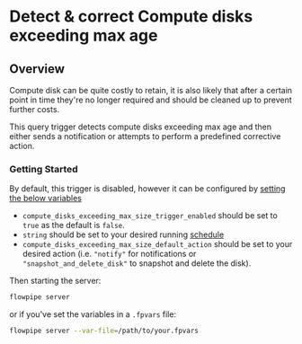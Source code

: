 # Detect & correct Compute disks exceeding max age

## Overview

Compute disk can be quite costly to retain, it is also likely that after a certain point in time they're no longer required and should be cleaned up to prevent further costs.

This query trigger detects compute disks exceeding max age and then either sends a notification or attempts to perform a predefined corrective action.

### Getting Started

By default, this trigger is disabled, however it can be configured by [setting the below variables](https://flowpipe.io/docs/build/mod-variables#passing-input-variables)
- `compute_disks_exceeding_max_size_trigger_enabled` should be set to `true` as the default is `false`.
- `string` should be set to your desired running [schedule](https://flowpipe.io/docs/flowpipe-hcl/trigger/schedule#more-examples)
- `compute_disks_exceeding_max_size_default_action` should be set to your desired action (i.e. `"notify"` for notifications or `"snapshot_and_delete_disk"` to snapshot and delete the disk).

Then starting the server:
```sh
flowpipe server
```

or if you've set the variables in a `.fpvars` file:
```sh
flowpipe server --var-file=/path/to/your.fpvars
```